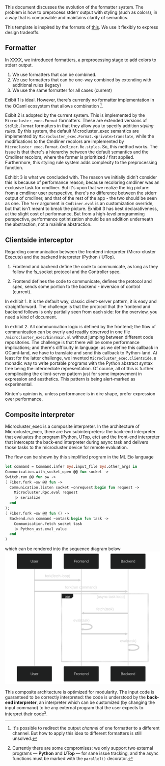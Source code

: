 This document discusses the evolution of the formatter system. The problem is how to preprocess stderr output with styling (such as colors), in a way that is composable and maintains clarity of semantics.

This template is inspired by the formats of [this](https://github.com/ocaml-multicore/eio/blob/main/doc/rationale.md). We use it flexibly to express design tradeoffs.

## Formatter

In XXXX, we introduced formatters, a preprocessing stage to add colors to stderr output.

1. We use formatters that can be combined.
2. We use formatters that can be one-way combined by extending with additional rules (legacy)
3. We use the same formatter for all cases (current)

Exibit 1 is ideal. However, there's currently no formatter implementation in the OCaml ecosystem that allows combination [^redirect].

Exibit 2 is adopted by the current system. This is implemented by the `Microcluster_exec.Format` formatters. These are extended versions of `Stdlib.Format` formatters in that they allow you to specify addition _styling rules_. By this system, the default Microcluster_exec semantics are implemented by `Microcluster_exec.Format.<private>translate`, while the modifications to the Cmdliner recolors are implemented by `Microcluster_exec.Format.Cmdliner.Re.styles`. So, this method works. The issue is that there's a hierarchy between the default semantics and the Cmdliner recolors, where the former is prioritized / first applied. Furthermore, this styling rule system adds complexity to the preprocessing function.

Exhibit 3 is what we concluded with. The reason we initially didn't consider this is because of performance reason, because recoloring cmdliner was an exclusive task for cmdliner. But it's upon that we realize the big picture: from a cmdliner user perspective, there's no difference between the stderr output of cmdliner, and that of the rest of the app - the two should be seen as one. The `?err` argument in `Cmdliner.eval` is an customization override, but that isn't meant to break the picture. Exhibit 3 has best declarativeness, at the slight cost of performance. But from a high-level programming perspective, performance optimization should be an addition underneath the abstraction, not a mainline abstraction.

## Clientside interceptor

Regarding communication between the frontend interpreter (Micro-cluster Execute) and the backend interpreter (Python / UTop).

1. Frontend and backend define the code to communicate, as long as they follow the fs_socket protocol and the Controller spec.

2. Frontend defines the code to communicate, defines the protocol and spec, sends some portion to the backend  - inversion of control (current).

In exhibit 1. It is the default way, classic client-server pattern, it is easy and straightforward. The challenge is that the protocol that the frontend and backend follows is only partially seen from each side: for the overview, you need a kind of document.

In exhibit 2. All communication logic is defined by the frontend; the flow of communication can be overly and readily observed in one file `/microcluster_exec/bin/main.ml` without jumping between different code repositories. The challenge is that there will be some performance implications; and there's difficulty in language: as we define this callback in OCaml-land, we have to translate and send this callback to Python-land. At least for the latter challenge, we invented `Microcluster_exec.Clientside`, a monadic way to write portable programs with the Python abstract syntax tree being the intermediate representation. Of course, all of this is further complicating the client-server pattern just for some improvement in expression and aesthetics. This pattern is being alert-marked as experimental.

Kinten's opinion is, unless performance is in dire shape, prefer expression over performance.

[^redirect]: It's possible to redirect the output _channel_ of one formatter to a different channel. But how to apply this idea to different formatters is still unsolved.

## Composite interpreter

Microcluster\_exec is a composite interpreter. In the architecture of Microcluster_exec, there are two subinterpreters: the back-end interpreter that evaluates the program (Python, UTop, etc) and the front-end interpreter that intercepts the back-end interpreter during async task and delivers those tasks to the microcluster device for remote evaluation.

The flow can be shown by this simplified program in the ML Eio language

```ocaml
let command = Command.infer Sys.input_file Sys.other_args in
Communication.with_socket_open @@ fun socket ->
Switch.run @@ fun sw ->
( Fiber.fork ~sw @@ fun ->
  Communication.listen socket ~onrequest:begin fun request ->
    Microcluster.Rpc.eval request
    |> serialize
  end
);
( Fiber.fork ~sw @@ fun () ->
  Backend.run command ~ontask:begin fun task ->
    Communication.fetch socket task
    |> Python_ast.eval_value
  end
)
```

which can be rendered into the sequence diagram below
![Microcluster Execution Flow](./microcluster_exec_sequence.svg)

This composite architecture is optimized for modularity. The input code is guaranteed to be correctly interpreted: the code is understood by the **back-end interpreter**, an interpreter which can be customized (by changing the input command) to be any external program that the user expects to interpret their code[^1].

[^1]: Currently there are some compromises: we only support two external programs — **Python** and **UTop** — for sane issue tracking, and the async functions must be marked with the `parallel()` decorator.  
